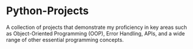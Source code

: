 # Python-Projects
A collection of  projects that demonstrate my proficiency in key areas such as Object-Oriented Programming (OOP), Error Handling, APIs, and a wide range of other essential programming concepts.
